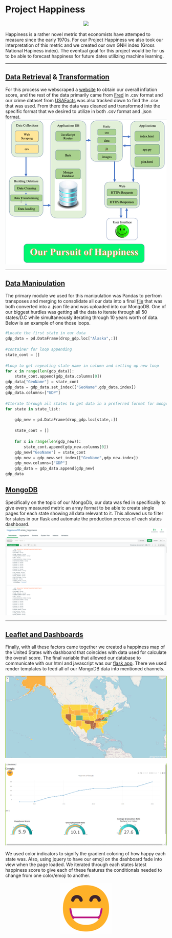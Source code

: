# Project Happiness
<p align="center">
  <img src="https://github.com/RobSalazar/Project-3/blob/main/read_images/happy.PNG" />
</p>

Happiness is a rather novel metric that economists have attemped to measure since the early 1970s. For our Project Happiness we also took our interpretation of this metric and we created our own GNH index (Gross National Hapiness index). The eventual goal for this project would be for us to be able to forecast happiness for future dates utilizing machine learning.
- - -
## [Data Retrieval](data/original) & [Transformation](data)

For this process we webscraped a [website](https://www.usinflationcalculator.com/inflation/current-inflation-rates/) to obtain our overall inflation score, and the rest of the data primarily came from [Fred](https://fred.stlouisfed.org/) in .csv format and our crime dataset from [USAFacts](https://usafacts.org/state-of-the-union/crime/) was also tracked down to find the .csv that was used. From there the data was cleaned and transformed into the specific format that we desired to utilize in both .csv format and .json format.
![flowchart](read_images/flowchart.PNG)
- - -
## [Data Manipulation](code)
The primary module we used for this manipulation was Pandas to perfrom transposes and merging to consolidate all our data into a final [file](data/final_happy.csv) that was both converted into a .json file and was uploaded into our MongoDB. One of our biggest hurdles was getting all the data to iterate through all 50 states/D.C while simultaneously iterating through 10 years worth of data. Below is an example of one those loops.

```python
#Locate the first state in our data
gdp_data = pd.DataFrame(drop_gdp.loc["Alaska",:])

#container for loop appending
state_cont = []

#Loop to get repeating state name in column and setting up new loop
for x in range(len(gdp_data)):
    state_cont.append(gdp_data.columns[0])
gdp_data["GeoName"] = state_cont
gdp_data = gdp_data.set_index(["GeoName",gdp_data.index]) 
gdp_data.columns=["GDP"]

#Iterate through all states to get data in a preferred format for mongodb
for state in state_list:

    gdp_new = pd.DataFrame(drop_gdp.loc[state,:])

    state_cont = []

    for x in range(len(gdp_new)):
        state_cont.append(gdp_new.columns[0])
    gdp_new["GeoName"] = state_cont
    gdp_new = gdp_new.set_index(["GeoName",gdp_new.index])
    gdp_new.columns=["GDP"]
    gdp_data = gdp_data.append(gdp_new)
gdp_data  
```
## [MongoDB](code/mongo_load.ipynb)
Specifically on the topic of our MongoDb, our data was fed in specifically to give every measured metric an array format to be able to create single pages for each state showing all data relevant to it. This allowed us to filter for states in our flask and automate the production process of each states dashboard.
![mongodb](read_images/mongo.PNG)
- - -
## [Leaflet and Dashboards](templates)
Finally, with all these factors came together we created a happiness map of the United States with dashboard that coincides with data used for calculate the overall score. The final variable that allowed our database to communicate with our html and javascript was our [flask app](app.py). There we used render templates to feed all of our MongoDB data into mentioned channels.
<p align="center">
  <img src="read_images/landing.PNG" />
</p>
<p align="center">
  <img src="read_images/dashboard.PNG" />
</p>
We used color indicators to signify the gradient coloring of how happy each state was. Also, using jquery to have our emoji on the dashboard fade into view when the page loaded. We iterated through each states latest happiness score to give each of these features the conditionals needed to change from one color/emoji to another.
<p align="center">
  <img src="read_images/emoji.gif" />
</p>
